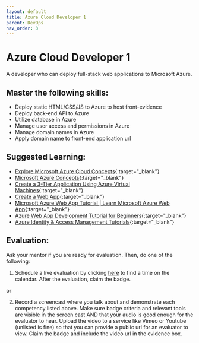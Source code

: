 ```yaml
---
layout: default
title: Azure Cloud Developer 1
parent: DevOps
nav_order: 3
---
```

# Azure Cloud Developer 1

A developer who can deploy full-stack web applications to Microsoft Azure.

## Master the following skills:

- Deploy static HTML/CSS/JS to Azure to host front-evidence
- Deploy back-end API to Azure
- Utilize database in Azure
- Manage user access and permissions in Azure
- Manage domain names in Azure
- Apply domain name to front-end application url

## Suggested Learning:

- [Explore Microsoft Azure Cloud Concepts](https://docs.microsoft.com/en-us/learn/paths/explore-microsoft-azure-cloud-concepts/){:target="\_blank"}
- [Microsoft Azure Concepts](https://www.udemy.com/course/linux-academy-microsoft-azure-concepts/){:target="\_blank"}
- [Create a 3-Tier Application Using Azure Virtual Machines](https://www.udemy.com/course/free-azure/){:target="\_blank"}
- [Create a Web App](https://azure.microsoft.com/en-us/get-started/web-app/){:target="\_blank"}
- [Microsoft Azure Web App Tutorial | Learn Microsoft Azure Web App](https://www.youtube.com/watch?v=dY4XrkcpQjE){:target="\_blank"}
- [Azure Web App Development Tutorial for Beginners](https://www.youtube.com/watch?v=4BwyqmRTrx8&list=PLGjZwEtPN7j_ceFeiDRjHpeEY7uK4JUkh){:target="\_blank"}
- [Azure Identity & Access Management Tutorials](https://www.youtube.com/watch?v=Ma7VAQE7ga4&list=PLGjZwEtPN7j-c0vzM9RPTGShYi8exVFZv){:target="\_blank"}

## Evaluation:

Ask your mentor if you are ready for evaluation. Then, do one of the following:

1. Schedule a live evaluation by clicking [here](https://api.logro.io/widget/appointment/codex-evals/full-stack) to find a time on the calendar. After the evaluation, claim the badge.

or

2. Record a screencast where you talk about and demonstrate each competency listed above. Make sure badge criteria and relevant tools are visible in the screen cast AND that your audio is good enough for the evaluator to hear. Upload the video to a service like Vimeo or Youtube (unlisted is fine) so that you can provide a public url for an evaluator to view. Claim the badge and include the video url in the evidence box.
